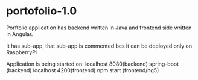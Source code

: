 # portofolio-1.0

Porftolio application has backend written in Java and frontend side written in Angular.

  It has sub-app, that sub-app is commented bcs it can be deployed only on RaspberryPi

Application is being started on:
localhost 8080(backend) spring-boot (backend)
localhost 4200(frontend) npm start (frontend/ng5)
